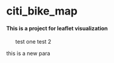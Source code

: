 # citi_bike_map


#### This is a project for leaflet visualization


<ul>

 test one
 test 2

  
</ul>

<p>

  this is a new para
</p>

<td>


  
</td>
